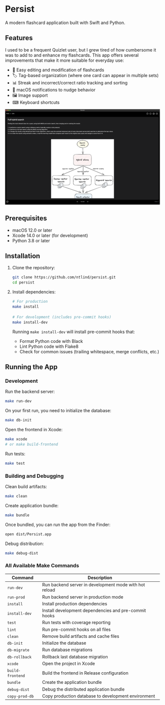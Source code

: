 # Persist

A modern flashcard application built with Swift and Python.

## Features

I used to be a frequent Quizlet user, but I grew tired of how cumbersome it was to add to and enhance my flashcards. This app offers several improvements that make it more suitable for everyday use:

- 📝 Easy editing and modification of flashcards
- 🏷️ Tag-based organization (where one card can appear in multiple sets)
- 📊 Streak and incorrect/correct ratio tracking and sorting
- 🔔 macOS notifications to nudge behavior
- 🖼️ Image support
- ⌨  Keyboard shortcuts

![Flashcard example](https://github.com/ntlind/persist/blob/main/assets/example.png?raw=true)

## Prerequisites

- macOS 12.0 or later
- Xcode 14.0 or later (for development)
- Python 3.8 or later

## Installation

1. Clone the repository:
   ```bash
   git clone https://github.com/ntlind/persist.git
   cd persist
   ```

2. Install dependencies:
   ```bash
   # For production
   make install

   # For development (includes pre-commit hooks)
   make install-dev
   ```

    Running `make install-dev` will install pre-commit hooks that:
    - Format Python code with Black
    - Lint Python code with Flake8
    - Check for common issues (trailing whitespace, merge conflicts, etc.)


## Running the App

### Development

Run the backend server:
```bash
make run-dev
```

On your first run, you need to initialize the database:
```bash
make db-init
```

Open the frontend in Xcode:
```bash
make xcode
# or make build-frontend
```

Run tests:
```bash
make test
```

### Building and Debugging

Clean build artifacts:
```bash
make clean
```

Create application bundle:
```bash
make bundle
```

Once bundled, you can run the app from the Finder:
```bash
open dist/Persist.app
```

Debug distribution:
```bash
make debug-dist
```

### All Available Make Commands

| Command | Description |
|---------|-------------|
| `run-dev` | Run backend server in development mode with hot reload |
| `run-prod` | Run backend server in production mode |
| `install` | Install production dependencies |
| `install-dev` | Install development dependencies and pre-commit hooks |
| `test` | Run tests with coverage reporting |
| `lint` | Run pre-commit hooks on all files |
| `clean` | Remove build artifacts and cache files |
| `db-init` | Initialize the database |
| `db-migrate` | Run database migrations |
| `db-rollback` | Rollback last database migration |
| `xcode` | Open the project in Xcode |
| `build-frontend` | Build the frontend in Release configuration |
| `bundle` | Create the application bundle |
| `debug-dist` | Debug the distributed application bundle |
| `copy-prod-db` | Copy production database to development environment |
